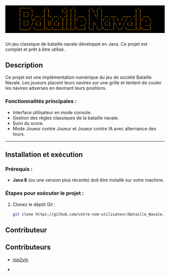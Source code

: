 # 	![alt text](logo/banniere%20bataille%20navale.png)
Un jeu classique de bataille navale développé en Java. Ce projet est complet et prêt à être utilisé.

## Description
Ce projet est une implémentation numérique du jeu de société Bataille Navale. Les joueurs placent leurs navires sur une grille et tentent de couler les navires adverses en devinant leurs positions.

### Fonctionnalités principales :
- Interface utilisateur en mode console.
- Gestion des règles classiques de la bataille navale.
- Suivi du score.
- Mode Joueur contre Joueur et Joueur contre IA avec alternance des tours.

---

## Installation et exécution
### Prérequis :
- **Java 8** (ou une version plus récente) doit être installé sur votre machine.

### Étapes pour exécuter le projet :
1. Clonez le dépôt Git :
   ```bash
   git clone https://github.com/votre-nom-utilisateur/Bataille_Navale.git

## Contributeur
## Contributeurs
- [mq2vin](https://github.com/mq2vin) 

-
